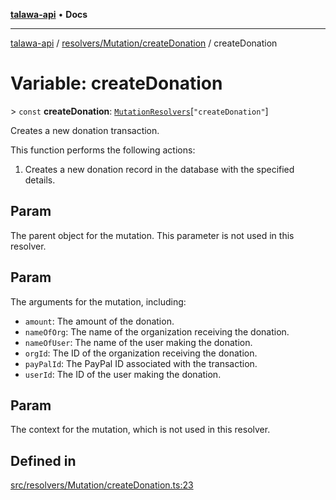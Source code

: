 [**talawa-api**](../../../../README.md) • **Docs**

***

[talawa-api](../../../../modules.md) / [resolvers/Mutation/createDonation](../README.md) / createDonation

# Variable: createDonation

\> `const` **createDonation**: [`MutationResolvers`](../../../../types/generatedGraphQLTypes/type-aliases/MutationResolvers.md)\[`"createDonation"`\]

Creates a new donation transaction.

This function performs the following actions:
1. Creates a new donation record in the database with the specified details.

## Param

The parent object for the mutation. This parameter is not used in this resolver.

## Param

The arguments for the mutation, including:
  - `amount`: The amount of the donation.
  - `nameOfOrg`: The name of the organization receiving the donation.
  - `nameOfUser`: The name of the user making the donation.
  - `orgId`: The ID of the organization receiving the donation.
  - `payPalId`: The PayPal ID associated with the transaction.
  - `userId`: The ID of the user making the donation.

## Param

The context for the mutation, which is not used in this resolver.

## Defined in

[src/resolvers/Mutation/createDonation.ts:23](https://github.com/PalisadoesFoundation/talawa-api/blob/a87b45a1c490c996c3a8a52e117ecbaa4742ef49/src/resolvers/Mutation/createDonation.ts#L23)
